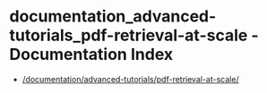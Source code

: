 # documentation_advanced-tutorials_pdf-retrieval-at-scale - Documentation Index

- [/documentation/advanced-tutorials/pdf-retrieval-at-scale/](./_documentation_advanced-tutorials_pdf-retrieval-at-scale_.md)
